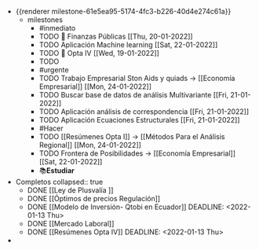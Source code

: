 - {{renderer milestone-61e5ea95-5174-4fc3-b226-40d4e274c61a}}
	- milestones
		- #inmediato
		- TODO 🧪 Finanzas Públicas [[Thu, 20-01-2022]]
		- TODO Aplicación Machine learning [[Sat, 22-01-2022]]
		- TODO  🧪 Opta IV [[Wed, 19-01-2022]]
		-
		  TODO
		- #urgente
		- TODO Trabajo Empresarial Ston Aids y quiads → [[Economía Empresarial]] [[Mon, 24-01-2022]]
		- TODO Buscar base de datos de análisis Multivariante [[Fri, 21-01-2022]]
		- TODO Aplicación análisis de correspondencia [[Fri, 21-01-2022]]
		- TODO Aplicación  Ecuaciones Estructurales [[Fri, 21-01-2022]]
		- #Hacer
		- TODO [[Resúmenes Opta I]] → [[Métodos Para el Análisis Regional]] [[Mon, 24-01-2022]]
		- TODO Frontera de Posibilidades → [[Economía Empresarial]] [[Sat, 22-01-2022]]
		- ​📚**Estudiar**
- Completos
  collapsed:: true
	- DONE [[Ley de Plusvalía ]]
	- DONE [[Óptimos de precios Regulación]]
	- DONE [[Modelo de Inversión- Qtobi en Ecuador]]
	  DEADLINE: <2022-01-13 Thu>
	- DONE [[Mercado Laboral]]
	- DONE [[Resúmenes Opta IV]]
	  DEADLINE: <2022-01-13 Thu>
-